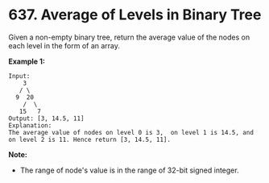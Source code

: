 # 637. Average of Levels in Binary Tree

Given a non-empty binary tree, return the average value of the nodes on each level in the form of an array.

**Example 1:**

```()
Input:
    3
   / \
  9  20
    /  \
   15   7
Output: [3, 14.5, 11]
Explanation:
The average value of nodes on level 0 is 3,  on level 1 is 14.5, and on level 2 is 11. Hence return [3, 14.5, 11].
```

**Note:**

- The range of node's value is in the range of 32-bit signed integer.
